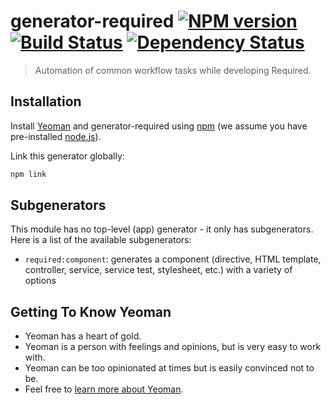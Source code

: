 # generator-required [![NPM version][npm-image]][npm-url] [![Build Status][travis-image]][travis-url] [![Dependency Status][daviddm-image]][daviddm-url]
> Automation of common workflow tasks while developing Required.

## Installation

Install [Yeoman](http://yeoman.io) and generator-required using [npm](https://www.npmjs.com/) (we assume you have pre-installed [node.js](https://nodejs.org/)).

Link this generator globally:
```bash
npm link
```

## Subgenerators

This module has no top-level (app) generator - it only has subgenerators.  Here is a list of the available subgenerators:

- `required:component`: generates a component (directive, HTML template, controller, service, service test, stylesheet, etc.) with a variety of options

## Getting To Know Yeoman

 * Yeoman has a heart of gold.
 * Yeoman is a person with feelings and opinions, but is very easy to work with.
 * Yeoman can be too opinionated at times but is easily convinced not to be.
 * Feel free to [learn more about Yeoman](http://yeoman.io/).


[npm-image]: https://badge.fury.io/js/generator-required.svg
[npm-url]: https://npmjs.org/package/generator-required
[travis-image]: https://travis-ci.org/nfriend/generator-required.svg?branch=master
[travis-url]: https://travis-ci.org/nfriend/generator-required
[daviddm-image]: https://david-dm.org/nfriend/generator-required.svg?theme=shields.io
[daviddm-url]: https://david-dm.org/nfriend/generator-required
